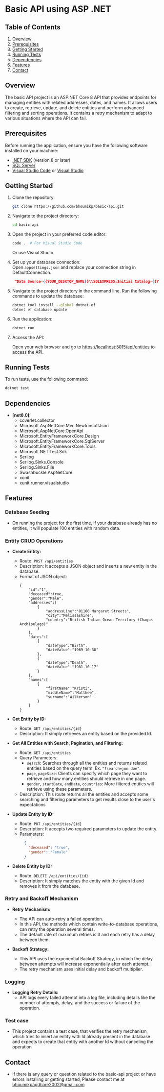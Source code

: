 
# Basic API using ASP .NET

## Table of Contents

1. [Overview](#overview)
2. [Prerequisites](#prerequisites)
3. [Getting Started](#getting-started)
4. [Running Tests](#running-tests)
5. [Dependencies](#dependencies)
6. [Features](#features)
7. [Contact](#contact)


## Overview

The basic API project is an ASP.NET Core 8 API that provides endpoints for managing entities with related addresses, dates, and names. It allows users to create, retrieve, update, and delete entities and perform advanced filtering and sorting operations. It contains a retry mechanism to adapt to various situations where the API can fail.

## Prerequisites

Before running the application, ensure you have the following software installed on your machine:

- [.NET SDK](https://dotnet.microsoft.com/download) (version 8 or later)
- [SQL Server](https://www.microsoft.com/en-in/sql-server/sql-server-downloads)
- [Visual Studio Code](https://code.visualstudio.com/) or [Visual Studio](https://visualstudio.microsoft.com/)

## Getting Started

1. Clone the repository:

   ```bash
   git clone https://github.com/bhoumikp/basic-api.git
   ```

2. Navigate to the project directory:

   ```bash
   cd basic-api
   ```

3. Open the project in your preferred code editor:

   ```bash
   code .  # For Visual Studio Code
   ```

   Or use Visual Studio.

4. Set up your database connection:   
Open `appsettings.json` and replace your connection string in DefaultConnection.
   ```json
    "Data Source={{YOUR_DESKTOP_NAME}}\\SQLEXPRESS;Initial Catalog={{YOUR_DB_NAME}};Integrated Security=True;Connect Timeout=30;Encrypt=False;TrustServerCertificate=False;ApplicationIntent=ReadWrite;MultiSubnetFailover=False"
   ```

5. Navigate to the project directory in the command line. Run the following commands to update the database:

   ```bash
   dotnet tool install --global dotnet-ef
   dotnet ef database update
   ```

6. Run the application:
   ```bash
   dotnet run
   ```

7. Access the API:

   Open your web browser and go to [https://localhost:5015/api/entities](https://localhost:5015/api/entities) to access the API.


## Running Tests

To run tests, use the following command:

```bash
dotnet test
```

## Dependencies
- **[net8.0]**: 
  - coverlet.collector                           
  - Microsoft.AspNetCore.Mvc.NewtonsoftJson      
  - Microsoft.AspNetCore.OpenApi                 
  - Microsoft.EntityFrameworkCore.Design         
  - Microsoft.EntityFrameworkCore.SqlServer      
  - Microsoft.EntityFrameworkCore.Tools          
  - Microsoft.NET.Test.Sdk                       
  - Serilog                                      
  - Serilog.Sinks.Console                        
  - Serilog.Sinks.File                           
  - Swashbuckle.AspNetCore                       
  - xunit                                        
  - xunit.runner.visualstudio

## Features

### Database Seeding
- On running the project for the first time, if your database already has no entities, it will populate 100 entities with random data.

### Entity CRUD Operations

- **Create Entity:**
  - Route: `POST /api/entities`
  - Description: It accepts a JSON object and inserts a new entity  in the database.
  - Format of JSON object: 
    ```
    {
        "id":"1",
        "deceased":true,
        "gender":"Male",
        "addresses":[
            {
                "addressLine":"81160 Margaret Streets",
                "city":"Melissashire",
                "country":"British Indian Ocean Territory (Chagos Archipelago)"
            }
        ],
        "dates":[
            {
                "dateType":"Birth",
                "dateValue":"1969-10-30"
            },
            {
                "dateType":"Death",
                "dateValue":"1981-10-17"
            }
        ],
        "names":[
            {
                "firstName":"Kristi",
                "middleName":"Matthew",
                "surname":"Wilkerson"
            }
        ]
    }
    ```

- **Get Entity by ID:**
  - Route: `GET /api/entities/{id}`
  - Description: It simply retrieves an entity based on the provided Id.

- **Get All Entities with Search, Pagination, and Filtering:**
  - Route: `GET /api/entities`
  - Query Parameters:
    - `search`: Searches through all the entities and returns related entities based on the query term. Ex. `"?search=jon doe"`.
    - `page`, `pageSize`: Clients can specify which page they want to retrieve and how many entities should retrieve in one page.
    - `gender`, `startDate`, `endDate`, `countries`: More filtered entities will retrieve using these parameters.
  - Description: This route returns all the entities and accepts some searching and filtering parameters to get results close to the user's expectations

- **Update Entity by ID:**
  - Route: `PUT /api/entities/{id}`
  - Description: It accepts two required parameters to update the entity.
  - Parameters:
      ```json
        {
          "deceased": "true",
          "gender": "Female"
        }
      ```

- **Delete Entity by ID:**
  - Route: `DELETE /api/entities/{id}`
  - Description: It simply matches the entity with the given Id and removes it from the database.

### Retry and Backoff Mechanism

- **Retry Mechanism:**
  - The API can auto-retry a failed operation.
  - In this API, the methods which contain write-to-database operations, can retry the operation several times.
  - The default rate of maximum retries is 3 and each retry has a delay between them.

- **Backoff Strategy:**
  - This API uses the exponential Backoff Strategy, in which the delay between attempts will increase exponentially after each attempt.
  - The retry mechanism uses initial delay and backoff multiplier.

### Logging

- **Logging Retry Details:**
  - API logs every failed attempt into a log file, including details like the number of attempts, delay, and the success or failure of the operation.

### Test case
- This project contains a test case, that verifies the retry mechanism, which tries to insert an entity with Id already present in the database and expects to create that entity with another Id without canceling the operation

## Contact
- If there is any query or question related to the basic-api project or have errors installing or getting started, Please contact me at bhoumikpagdhare2002@gmail.com
